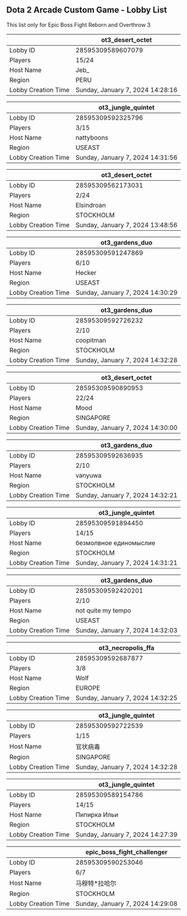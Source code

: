## Dota 2 Arcade Custom Game - Lobby List

This list only for Epic Boss Fight Reborn and Overthrow 3

|  | ot3_desert_octet |
| ------ | ------ |
| Lobby ID | 28595309589607079 |
| Players | 15/24 |
| Host Name | Jeb_ |
| Region | PERU |
| Lobby Creation Time | Sunday, January 7, 2024 14:28:16 |


|  | ot3_jungle_quintet |
| ------ | ------ |
| Lobby ID | 28595309592325796 |
| Players | 3/15 |
| Host Name | nattyboons |
| Region | USEAST |
| Lobby Creation Time | Sunday, January 7, 2024 14:31:56 |


|  | ot3_desert_octet |
| ------ | ------ |
| Lobby ID | 28595309562173031 |
| Players | 2/24 |
| Host Name | Elsindroan |
| Region | STOCKHOLM |
| Lobby Creation Time | Sunday, January 7, 2024 13:48:56 |


|  | ot3_gardens_duo |
| ------ | ------ |
| Lobby ID | 28595309591247869 |
| Players | 6/10 |
| Host Name | Hecker |
| Region | USEAST |
| Lobby Creation Time | Sunday, January 7, 2024 14:30:29 |


|  | ot3_gardens_duo |
| ------ | ------ |
| Lobby ID | 28595309592726232 |
| Players | 2/10 |
| Host Name | coopitman |
| Region | STOCKHOLM |
| Lobby Creation Time | Sunday, January 7, 2024 14:32:28 |


|  | ot3_desert_octet |
| ------ | ------ |
| Lobby ID | 28595309590890953 |
| Players | 22/24 |
| Host Name | Mood |
| Region | SINGAPORE |
| Lobby Creation Time | Sunday, January 7, 2024 14:30:00 |


|  | ot3_gardens_duo |
| ------ | ------ |
| Lobby ID | 28595309592636935 |
| Players | 2/10 |
| Host Name | vanyuwa |
| Region | STOCKHOLM |
| Lobby Creation Time | Sunday, January 7, 2024 14:32:21 |


|  | ot3_jungle_quintet |
| ------ | ------ |
| Lobby ID | 28595309591894450 |
| Players | 14/15 |
| Host Name | безмолвное единомыслие |
| Region | STOCKHOLM |
| Lobby Creation Time | Sunday, January 7, 2024 14:31:21 |


|  | ot3_gardens_duo |
| ------ | ------ |
| Lobby ID | 28595309592420201 |
| Players | 2/10 |
| Host Name | not quite my tempo |
| Region | USEAST |
| Lobby Creation Time | Sunday, January 7, 2024 14:32:03 |


|  | ot3_necropolis_ffa |
| ------ | ------ |
| Lobby ID | 28595309592687877 |
| Players | 3/8 |
| Host Name | Wolf |
| Region | EUROPE |
| Lobby Creation Time | Sunday, January 7, 2024 14:32:25 |


|  | ot3_jungle_quintet |
| ------ | ------ |
| Lobby ID | 28595309592722539 |
| Players | 1/15 |
| Host Name | 官状病毒 |
| Region | SINGAPORE |
| Lobby Creation Time | Sunday, January 7, 2024 14:32:28 |


|  | ot3_jungle_quintet |
| ------ | ------ |
| Lobby ID | 28595309589154786 |
| Players | 14/15 |
| Host Name | Пипирка Ильи |
| Region | STOCKHOLM |
| Lobby Creation Time | Sunday, January 7, 2024 14:27:39 |


|  | epic_boss_fight_challenger |
| ------ | ------ |
| Lobby ID | 28595309590253046 |
| Players | 6/7 |
| Host Name | 马穆特*拉哈尔 |
| Region | STOCKHOLM |
| Lobby Creation Time | Sunday, January 7, 2024 14:29:08 |


